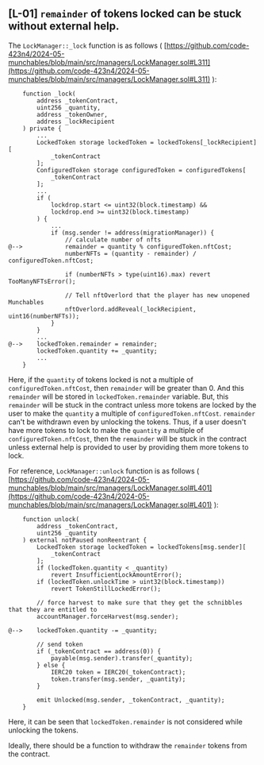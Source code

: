 ## [L-01] `remainder` of tokens locked can be stuck without external help.

The `LockManager::_lock` function is as follows ( [https://github.com/code-423n4/2024-05-munchables/blob/main/src/managers/LockManager.sol#L311](https://github.com/code-423n4/2024-05-munchables/blob/main/src/managers/LockManager.sol#L311) ):

```solidity
    function _lock(
        address _tokenContract,
        uint256 _quantity,
        address _tokenOwner,
        address _lockRecipient
    ) private {
        ...
        LockedToken storage lockedToken = lockedTokens[_lockRecipient][
            _tokenContract
        ];
        ConfiguredToken storage configuredToken = configuredTokens[
            _tokenContract
        ];
        ...
        if (
            lockdrop.start <= uint32(block.timestamp) &&
            lockdrop.end >= uint32(block.timestamp)
        ) {
            ...
            if (msg.sender != address(migrationManager)) {
                // calculate number of nfts
@-->            remainder = quantity % configuredToken.nftCost;
                numberNFTs = (quantity - remainder) / configuredToken.nftCost;

                if (numberNFTs > type(uint16).max) revert TooManyNFTsError();

                // Tell nftOverlord that the player has new unopened Munchables
                nftOverlord.addReveal(_lockRecipient, uint16(numberNFTs));
            }
        }
        ...
@-->    lockedToken.remainder = remainder;
        lockedToken.quantity += _quantity;
        ...
    }
```

Here, if the `quantity` of tokens locked is not a multiple of `configuredToken.nftCost`, then `remainder` will be greater than 0. And this `remainder` will be stored in `lockedToken.remainder` variable. But, this `remainder` will be stuck in the contract unless more tokens are locked by the user to make the `quantity` a multiple of `configuredToken.nftCost`. `remainder` can't be withdrawn even by unlocking the tokens. Thus, if a user doesn't have more tokens to lock to make the `quantity` a multiple of `configuredToken.nftCost`, then the `remainder` will be stuck in the contract unless external help is provided to user by providing them more tokens to lock.

For reference, `LockManager::unlock` function is as follows ( [https://github.com/code-423n4/2024-05-munchables/blob/main/src/managers/LockManager.sol#L401](https://github.com/code-423n4/2024-05-munchables/blob/main/src/managers/LockManager.sol#L401) ):

```solidity
    function unlock(
        address _tokenContract,
        uint256 _quantity
    ) external notPaused nonReentrant {
        LockedToken storage lockedToken = lockedTokens[msg.sender][
            _tokenContract
        ];
        if (lockedToken.quantity < _quantity)
            revert InsufficientLockAmountError();
        if (lockedToken.unlockTime > uint32(block.timestamp))
            revert TokenStillLockedError();

        // force harvest to make sure that they get the schnibbles that they are entitled to
        accountManager.forceHarvest(msg.sender);

@-->    lockedToken.quantity -= _quantity;

        // send token
        if (_tokenContract == address(0)) {
            payable(msg.sender).transfer(_quantity);
        } else {
            IERC20 token = IERC20(_tokenContract);
            token.transfer(msg.sender, _quantity);
        }

        emit Unlocked(msg.sender, _tokenContract, _quantity);
    }
```

Here, it can be seen that `lockedToken.remainder` is not considered while unlocking the tokens.

Ideally, there should be a function to withdraw the `remainder` tokens from the contract.
